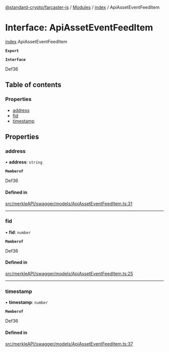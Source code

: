 [@standard-crypto/farcaster-js](../README.md) / [Modules](../modules.md) / [index](../modules/index.md) / ApiAssetEventFeedItem

# Interface: ApiAssetEventFeedItem

[index](../modules/index.md).ApiAssetEventFeedItem

**`Export`**

**`Interface`**

Def36

## Table of contents

### Properties

- [address](index.ApiAssetEventFeedItem.md#address)
- [fid](index.ApiAssetEventFeedItem.md#fid)
- [timestamp](index.ApiAssetEventFeedItem.md#timestamp)

## Properties

### address

• **address**: `string`

**`Memberof`**

Def36

#### Defined in

[src/merkleAPI/swagger/models/ApiAssetEventFeedItem.ts:31](https://github.com/standard-crypto/farcaster-js/blob/main/src/merkleAPI/swagger/models/ApiAssetEventFeedItem.ts#L31)

___

### fid

• **fid**: `number`

**`Memberof`**

Def36

#### Defined in

[src/merkleAPI/swagger/models/ApiAssetEventFeedItem.ts:25](https://github.com/standard-crypto/farcaster-js/blob/main/src/merkleAPI/swagger/models/ApiAssetEventFeedItem.ts#L25)

___

### timestamp

• **timestamp**: `number`

**`Memberof`**

Def36

#### Defined in

[src/merkleAPI/swagger/models/ApiAssetEventFeedItem.ts:37](https://github.com/standard-crypto/farcaster-js/blob/main/src/merkleAPI/swagger/models/ApiAssetEventFeedItem.ts#L37)
